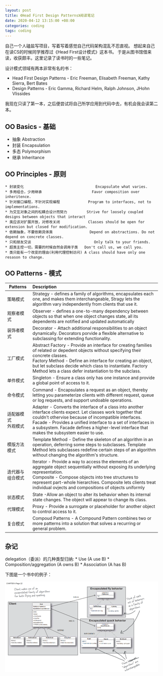 ```yaml
---
layout: post
title: 《Head First Design Patterns》阅读笔记
date: 2020-04-12 13:15:00 +08:00
categories: coding
tags: coding
---
```


<!-- 抑制 markdownlint 对没有大标题的警告 -->
<!-- markdownlint-disable MD002 -->
<!-- markdownlint-disable MD041 -->

自己一个人磕盐写项目，写着写着感觉自己代码架构混乱不忍直视。
想起来自己在读CS的时候同学推荐过《Head First设计模式》这本书。
于是从图书馆借来读，收获颇丰。这里记录了读书时的一些笔记。

设计模式领域有两本非常有名的书：
* Head First Design Patterns - Eric Freeman, Elisabeth Freeman, Kathy Sierra, Bert Bates
* Design Patterns - Eric Gamma, Richard Helm, Ralph Johnson, JHohn Vlissides

我现在只读了第一本，之后便尝试将自己所学应用到代码中去，有机会我会读第二本。


## OO Basics - 基础

* 抽象 Abstraction
* 封装 Encapsulation
* 多态 Polymorphism
* 继承 Inheritance



## OO Principles - 原则
```
* 封装变化                                 Encapsulate what varies.
* 多用组合，少用继承                       Favor composition over inheritence.
* 针对接口编程，不针对实现编程             Program to interfaces, not to implementations.
* 为交互对象之间的松耦合设计而努力         Strive for loosely coupled designs between objects that interact
* 类应该对扩展开放，对修改关闭             Classes should be open for extension but closed for modification.
* 依赖抽象，不要依赖具体类                 Depend on abstractions. Do not depend on concrete classes.
* 只和朋友交谈                             Only talk to your friends.
* 超类主控一切，需要的时候自然会调用子类   Don't call us, we call you.
* 类只能有一个改变的理由(利用代理控制访问) A class should have only one resason to change.
```

## OO Patterns - 模式

| Patterns        | Description                   |
| --------------- | :---------------------------- |
| 策略模式        | Strategy - defines a family of algorithms, encapsulates each one, and makes them interchangeable, Stragy lets the algorithm vary independently from clients that use it.     |
| 观察者模式      |  Observer - defines a one-to-many dependency between objects so that when one object changes state, all its dependents are notified and updated automatically   |
| 装饰者模式      | Decorator - Attach additional responsibilities to an object dynamically. Decorators porvide a flexible alternative to subclassing for extending functionality.  |
| 工厂模式        | Abstract Factory - Provide an interface for creating families of related or depedent objects without specifying their concrete classes.     <br> Factory Method - Define an interface for creating an object, but let subclass decide which class to instantiate. Factory Method lets a class defer instantiation to the subclass.       |
| 单件模式        | Singleton - Ensure a class only has one instance and provide a global point of access to it.                                                |
| 命令模式        | Command - Encapsulates a request as an object, thereby letting you parameterize clients with different request, queue or log requests, and support undoable operations.        |
| 适配器模式 <br> 外观模式   | Adapter - Converts the interface of a class into another interface clients expect. Let classes work together that couldn't othervise because of incompatible interfaces.   <br> Facade - Provides a unified interface to a set of interfaces in a subsystem. Facade defines a higher-level interface that makes the subsystem easier to use.     |
| 模版方法模式    | Template Method - Define the skeleton of an algorithm in an operation, deferring some steps to subclasses. Template Method lets subclasses redefine certain steps of an algorithm without changing the algorithm's structure.  |
| 迭代器与组合模式 | Iterator - Provide a way to access the elements of an aggregate object sequentially without exposing its underlying representation.   <br> Composite - Compose objects into tree structures to represent part-whole hierarchies. Composite lets clients treat individual ovjects and compositions of objects uniformly           |
| 状态模式        | State -Allow an object to alter its behavior when its internal state changes. The object will appear to change its class.             |
| 代理模式        | Proxy - Provide a surrogate or placeholder for another object to control access to it.                                                |
| 复合模式        | Compoud Patterns - A Compound Pattern combines two or more patterns into a solution that solves a recurring or general problem.       |

## 杂记

delegation（委派）的几种类型归纳:
    * Use (A use B)
    * Composition/aggregation (A owns B)
    * Association (A has B)

下图是一个书中的例子：

![example](/assets/2020-04/hfdp-page22.png)

